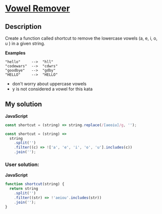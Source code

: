 # [Vowel Remover](https://www.codewars.com/kata/5547929140907378f9000039)

## Description

Create a function called shortcut to remove the lowercase vowels (a, e, i, o, u ) in a given string.

**Examples**

```
"hello"     -->  "hll"
"codewars"  -->  "cdwrs"
"goodbye"   -->  "gdby"
"HELLO"     -->  "HELLO"
```

- don't worry about uppercase vowels
- y is not considered a vowel for this kata

## My solution

**JavaScript**

```js
const shortcut = (string) => string.replace(/[aeoiu]/g, '');
```

```js
const shortcut = (string) =>
  string
    .split('')
    .filter((c) => !['a', 'e', 'i', 'o', 'u'].includes(c))
    .join('');
```

### User solution:

**JavaScript**

```js
function shortcut(string) {
  return string
    .split('')
    .filter((str) => !'aeiou'.includes(str))
    .join('');
}
```
